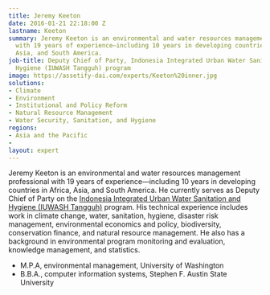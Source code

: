 ```yaml
---
title: Jeremy Keeton
date: 2016-01-21 22:18:00 Z
lastname: Keeton
summary: Jeremy Keeton is an environmental and water resources management professional
  with 19 years of experience—including 10 years in developing countries in Africa,
  Asia, and South America.
job-title: Deputy Chief of Party, Indonesia Integrated Urban Water Sanitation and
  Hygiene (IUWASH Tangguh) program
image: https://assetify-dai.com/experts/Keeton%20inner.jpg
solutions:
- Climate
- Environment
- Institutional and Policy Reform
- Natural Resource Management
- Water Security, Sanitation, and Hygiene
regions:
- Asia and the Pacific
- 
layout: expert
---
```


Jeremy Keeton is an environmental and water resources management professional with 19 years of experience—including 10 years in developing countries in Africa, Asia, and South America. He currently serves as Deputy Chief of Party on the [Indonesia Integrated Urban Water Sanitation and Hygiene (IUWASH Tangguh)](https://www.dai.com/our-work/projects/indonesia-urban-water-sanitation-and-hygiene-iuwash) program. His technical experience includes work in climate change, water, sanitation, hygiene, disaster risk management, environmental economics and policy, biodiversity, conservation finance, and natural resource management. He also has a background in environmental program monitoring and evaluation, knowledge management, and statistics. 

* M.P.A, environmental management, University of Washington
* B.B.A., computer information systems, Stephen F. Austin State University